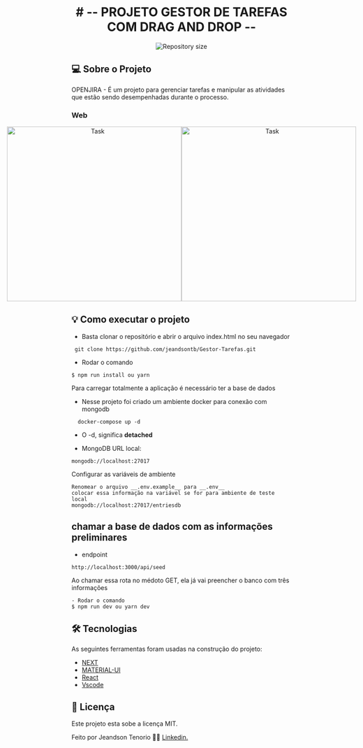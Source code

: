 <h1 align="center">
    # -- PROJETO GESTOR DE TAREFAS COM DRAG AND DROP --
</h1>

<p align="center">
  <img alt="Repository size" src="https://img.shields.io/static/v1?label=Last%20commit&message=May&color=yellowgreen&style=for-the-badge&logo=Slack">
</p>

## 💻 Sobre o Projeto

OPENJIRA - É um projeto para gerenciar tarefas e manipular as atividades que estão sendo desempenhadas durante o processo.

### Web

<p align="center" style="display: flex; align-items: flex-start; justify-content: center;">
  <img alt="Task" title="#Task" src="" width="400px">

  <img alt="Task" title="#Task" src="" width="400px">
</p>

## 💡 Como executar o projeto

- Basta clonar o repositório e abrir o arquivo index.html no seu navegador

```
 git clone https://github.com/jeandsontb/Gestor-Tarefas.git
```

- Rodar o comando

```
$ npm run install ou yarn
```

Para carregar totalmente a aplicação é necessário ter a base de dados

- Nesse projeto foi criado um ambiente docker para conexão com mongodb

```
  docker-compose up -d
```

- O -d, significa **detached**

- MongoDB URL local:

```
mongodb://localhost:27017
```

Configurar as variáveis de ambiente

```
Renomear o arquivo __.env.example__ para __.env__
colocar essa informação na variável se for para ambiente de teste local
mongodb://localhost:27017/entriesdb

```

## chamar a base de dados com as informações preliminares

- endpoint

```
http://localhost:3000/api/seed

```

Ao chamar essa rota no médoto GET, ela já vai preencher o banco com três informações

```
- Rodar o comando
$ npm run dev ou yarn dev

```

## 🛠 Tecnologias

As seguintes ferramentas foram usadas na construção do projeto:

- [NEXT][next]
- [MATERIAL-UI][ui]
- [React][react]
- [Vscode][vscode]

## 📝 Licença

Este projeto esta sobe a licença MIT.

Feito por Jeandson Tenorio 👋🏽 [Linkedin.](https://www.linkedin.com/in/jeandson/)

[next]: https://nextjs.org/docs
[ui]: https://mui.com/pt/
[react]: https://pt-br.reactjs.org/
[vscode]: https://code.visualstudio.com/
